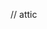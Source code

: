 // attic 

<div class='container' style='display: none'>
    <div class="info">
  <!-- List of all tags -->
  <h2>All Tags</h2>
  <div class='tags'>
      {% for tag in site.all_tags %}
      <a onClick='enable_tag("{{tag}}")' class='tag'>{{ tag }}</a>
    {% endfor %}
  </div>
  </div>
  </div>

